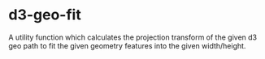 # d3-geo-fit

A utility function which calculates the projection transform of the given d3 geo path to 
fit the given geometry features into the given width/height.